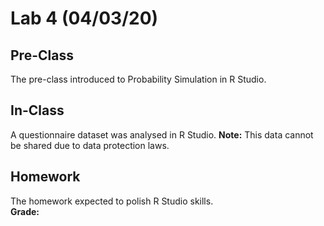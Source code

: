# Lab 4 (04/03/20)

## Pre-Class
The pre-class introduced to Probability Simulation in R Studio.

## In-Class
A questionnaire dataset was analysed in R Studio.
**Note:** This data cannot be shared due to data protection laws.

## Homework
The homework expected to polish R Studio skills. <br />
**Grade:**
